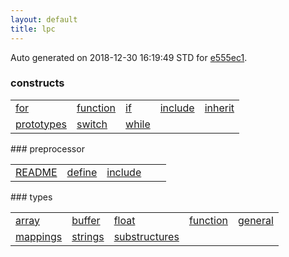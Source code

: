 ```yaml
---
layout: default
title: lpc
---
```


Auto generated on 2018-12-30 16:19:49 STD for [e555ec1](https://github.com/fluffos/fluffos/tree/e555ec1).


### constructs
<table class='table table-condensed'>
<tr>
<td>
<a href='constructs/for.html'>for</a>
</td>
<td>
<a href='constructs/function.html'>function</a>
</td>
<td>
<a href='constructs/if.html'>if</a>
</td>
<td>
<a href='constructs/include.html'>include</a>
</td>
<td>
<a href='constructs/inherit.html'>inherit</a>
</td>
</tr>
<tr>
<td>
<a href='constructs/prototypes.html'>prototypes</a>
</td>
<td>
<a href='constructs/switch.html'>switch</a>
</td>
<td>
<a href='constructs/while.html'>while</a>
</td>
<td></td>
<td></td>
</tr>
</table>
### preprocessor
<table class='table table-condensed'>
<tr>
<td>
<a href='preprocessor/README.html'>README</a>
</td>
<td>
<a href='preprocessor/define.html'>define</a>
</td>
<td>
<a href='preprocessor/include.html'>include</a>
</td>
<td></td>
<td></td>
</tr>
</table>
### types
<table class='table table-condensed'>
<tr>
<td>
<a href='types/array.html'>array</a>
</td>
<td>
<a href='types/buffer.html'>buffer</a>
</td>
<td>
<a href='types/float.html'>float</a>
</td>
<td>
<a href='types/function.html'>function</a>
</td>
<td>
<a href='types/general.html'>general</a>
</td>
</tr>
<tr>
<td>
<a href='types/mappings.html'>mappings</a>
</td>
<td>
<a href='types/strings.html'>strings</a>
</td>
<td>
<a href='types/substructures.html'>substructures</a>
</td>
<td></td>
<td></td>
</tr>
</table>
